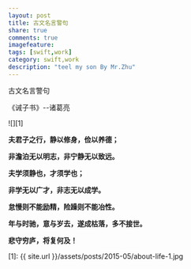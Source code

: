 ```yaml
---
layout: post
title: 古文名言警句
share: true
comments: true
imagefeature:
tags: [swift,work]
category: swift,work
description: "teel my son By Mr.Zhu"
---
```


古文名言警句

《诫子书》--诸葛亮
<!--more-->


![][1]

**夫君子之行，静以修身，俭以养德；**

**非澹泊无以明志，非宁静无以致远。**

**夫学须静也，才须学也；**

**非学无以广才，非志无以成学。**

**怠慢则不能励精，险躁则不能冶性。**

**年与时驰，意与岁去，遂成枯落，多不接世。**

**悲守穷庐，将复何及！**



[1]: {{ site.url }}/assets/posts/2015-05/about-life-1.jpg
